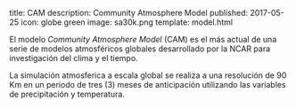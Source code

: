 title: CAM
description: Community Atmosphere Model
published: 2017-05-25
icon: globe green
image: sa30k.png
template: model.html

El modelo _Community Atmosphere Model_ (CAM) es el más actual de una serie de 
modelos atmosféricos globales desarrollado por la NCAR para investigación del
 clima y el tiempo.

La simulación atmosferica a escala global se realiza a una resolución de 90 
Km en un periodo de tres (3) meses de anticipación utilizando las variables de 
precipitación y temperatura.
